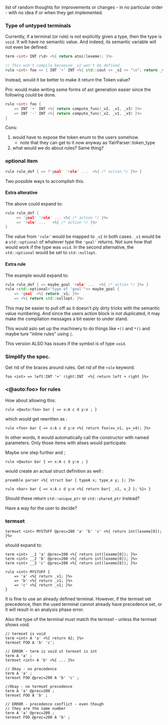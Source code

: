  list of random thoughts for improvements or changes - in no particular order -
with no idea if or when they get implemented.

### Type of untyped terminals
Currently, if a terminal (or rule) is not explicitly given a type, then the
type is `void`. It will have no semantic value. And indeed, its semantic
variable will not even be defined.

```c++
term <int> INT r\d+ <%{ return atoi(lexeme); }%>

// This won't compile becaouse _v2 won't be defined.
rule <int> foo => { INT '+' INT <%{ std::cout << _v2 << "\n"; return _v1 + _v3 }%> }
```

Instead, would it be better to make it return the Token value?

Pro: would make writing some forms of ast generation easier since the following
could be done.

```C++
rule <int> foo { 
    => INT '+' INT <%{ return compute_func(_v2, _v1, _v3) }%>
    => INT '-' INT <%{ return compute_func(_v2, _v1, _v3) }%>
}
```

Cons:
1. would have to expose the token enum to the users somehow.
   - note that they can get to it now anyway as YalrParser::token_type
2. what would we do about rules? Same thing?


### optional item

```C++
rule rule_def { => ?'goal' 'rule' ...  <%{ /* action */ }%> }
```

Two possible ways to accomplish this.

#### Extra alterative
The above could expand to:

```C++
rule rule_def {
     => 'goal' 'rule' ... <%{ /* action */ }%>  
     => 'rule' ...   <%{ /* action */ }%>
}
```

The value from `'rule'` would be mapped to `_v2` in both cases.  `_v1` would be
a `std::optional` of whatever type the `'goal'` returns. Not sure how that
would work if the type was `void`. In the second alternative, the
`std::optional` would be set to `std::nullopt`.

#### Extra rule
The example would expand to:

```C++
rule rule_def { => maybe_goal 'rule' ...  <%{ /* action */ }%> }
rule <std::optional<"type of 'goal'">> maybe_goal {
    => 'goal' <%{ return _v1; }%>
    => <%{ return std::nullopt; }%>
```

This may be easier to pull off as it doesn't ply dirty tricks with the semantic
value numbering. And since the users action block is not duplicated, it may
make the compilation messages a bit easier to under stand.

This would aslo set up the machinery to do things like `+()` and `*()` and
maybe ture "inline rules" using `|`.

This version ALSO has issues if the symbol is of type `void`.

### Simplify the spec.
Get rid of the braces around rules.
Get rid of the `rule` keyword.

```
foo <int> => left:INT '+' right:INT  <%{ return left + right }%>
```

### <@auto:foo> for rules

How about allowing this:

```
rule <@auto:foo> bar { => x:A c d y:e ; }
```

which would get rewritten as :

```
rule <foo> bar { => x:A c d y:e <%{ return foo(x=_v1, y=_v4); }%>
```

In other words, it would automatically call the constructor with named
parameters. Only those items with alises would participate.

Maybe one step further and ;

```
rule <@auto> bar { => x:A c d y:e ; }
```

would create an actual struct definition as well :
```
preamble parser <%{ struct bar { typeA x; type_e y; }; }%>

rule <bar> bar { => x:A c d y:e <%{ return bar{ _v1, v_2 }; %}> }
```

Should these return `std::unique_ptr` or `std::shared_ptr` instead?

Have a way for the user to decide?


### termset

```
termset <int> MYSTUFF @prec=200 'a' 'b' 'c' <%{ return int(lexeme[0]); }%>
```

should expand to:

```
term <int> __1 'a' @prec=200 <%{ return int(lexeme[0]); }%>
term <int> __2 'b' @prec=200 <%{ return int(lexeme[0]); }%>
term <int> __3 'c' @prec=200 <%{ return int(lexeme[0]); }%>

rule <int> MYSTUFF {
    => 'a' <%{ return _v1; }%>
    => 'b' <%{ return _v1; }%>
    => 'c' <%{ return _v1; }%>
}
```

It is fine to use an already defined terminal. However, if the termset set
precedence, then the used terminal cannot already have precedence set, or it
will result in an analysis phase error.

Also the type of the terminal must match the termset - unless the termset shows
void.

```
// termset is void
term <int> A 'a' <%{ return 42; }%>
termset FOO A 'b' 'c';

// ERROR - term is void ut termset is int
term A 'a' ;
termset <int> A 'b' <%{ ... }%>

// Okay - no precedence
term A 'a' ;
termset FOO @prec=200 A 'b' 'c' ;

//Okay - no termset precedence
term A 'a' @prec=200 ;
termset FOO A 'b' ;

// ERROR - precedence conflict - even though
// they are the same number
term A 'a' @prec=200 ;
termset FOO @prec=200 A 'b' ;
```
